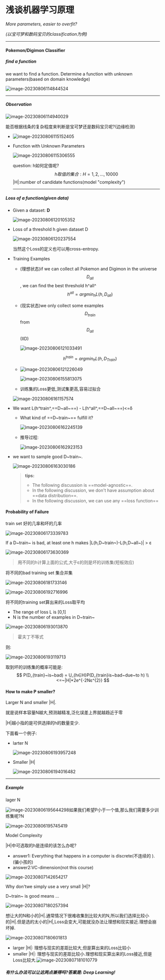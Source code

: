 # 浅谈机器学习原理

*More parameters, easier to overfit?*

*(以宝可梦和数码宝贝的classification为例)*

---



#### Pokemon/Digimon Classifier

##### find a function

we want to find a function. Determine a function with unknown parameters(based on domain knowledge)

![image-20230806114844524](浅谈机器学习原理.assets/image-20230806114844524.png)

---

##### Observation

![image-20230806114940029](浅谈机器学习原理.assets/image-20230806114940029.png)

能否根据线条的复杂程度来判断是宝可梦还是数码宝贝呢?(边缘检测)

- ![image-20230806115152405](浅谈机器学习原理.assets/image-20230806115152405.png)

- Function with Unknown Parameters

  ![image-20230806115306555](浅谈机器学习原理.assets/image-20230806115306555.png)

  question: h如何定值呢?
  $$
  h取值的集合:H={1,2,...,10000}
$$
  |H|:number of candidate functions(model "complexity") 
  
  ---

##### Loss of a function(given data)

- Given a dataset: **D**

  ![image-20230806120105352](浅谈机器学习原理.assets/image-20230806120105352.png)

- Loss of a threshold h given dataset D

  ![image-20230806120237554](浅谈机器学习原理.assets/image-20230806120237554.png)

  当然这个Loss的定义也可以用cross-entropy.

- Training Examples

  - (理想状态)if we can collect all Pokemon and Digimon in the universe $$D_{all}$$, we can find the best threshold h^all^
$$
    h^{all}=argmin_hL(h,D_{all})
    $$

  - (现实状态)we only collect some examples $$D_{train}$$ from $$D_{all}$$(IID)
  
    ![image-20230806121033491](浅谈机器学习原理.assets/image-20230806121033491.png)
  
    $$
    h^{train}=argmin_hL(h,D_{Train})
    $$
  
  - ![image-20230806121226049](浅谈机器学习原理.assets/image-20230806121226049.png)
  
    ![image-20230806155813075](浅谈机器学习原理.assets/image-20230806155813075.png)
  
  -  训练集的Loss更低,测试集更高,容易过拟合
  
    ![image-20230806161157574](浅谈机器学习原理.assets/image-20230806161157574.png)
  
- We want L(h^train^,==D~all~==) - L(h^all^,==D~all~==)<=δ

  - What kind of ==D~train~== fulfill it?

    ![image-20230806162245139](浅谈机器学习原理.assets/image-20230806162245139.png)

  - 推导过程:

    ![image-20230806162923153](浅谈机器学习原理.assets/image-20230806162923153.png)

- we want to sample good D~train~.

  ![image-20230806163030186](浅谈机器学习原理.assets/image-20230806163030186.png)

  > **tips:** 
  >
  > - The following discussion is ==model-agnostic==.
  > - In the following discussion, we don't have assumption about ==data distribution==.
  > - In the following discussion, we can use any ==loss function==

####   Probability of Failure

 train set 好的几率和坏的几率

![image-20230806173339783](浅谈机器学习原理.assets/image-20230806173339783.png)

If a D~train~ is bad, at least one h makes |L(h,D~train~)-L(h,D~all~)| > ε

![image-20230806173630369](浅谈机器学习原理.assets/image-20230806173630369.png)

> 用不同的h计算上面的公式,大于ε的则是坏的训练集(短板效应)

将不同的bad training set 集合并集

![image-20230806181733146](浅谈机器学习原理.assets/image-20230806181733146.png)

![image-20230806192716996](浅谈机器学习原理.assets/image-20230806192716996.png)

将不同的training set算出来的Loss取平均

- The range of loss L is [0,1]
- N is the number of examples in D~train~

![image-20230806193013870](浅谈机器学习原理.assets/image-20230806193013870.png)

> 霍夫丁不等式

则:

![image-20230806193119713](浅谈机器学习原理.assets/image-20230806193119713.png)

取到坏的训练集的概率可能是:
$$
P(D_{train}~is~bad) = U_{h∈H}P(D_{train}is~bad~due~to h)
\\<=~|H|*2e^{-2Nε^{2}}
$$

#### How to make P smaller?

Larger N and smaller |H|.

就是说样本容量N越大,预测越精准,泛化误差上界就越趋近于零

|H|越小指的是可供选择的h的数量变少.

下面看一个例子:

- larter N

  ![image-20230806193957248](浅谈机器学习原理.assets/image-20230806193957248.png)

- Smaller  |H|

  ![image-20230806194016482](浅谈机器学习原理.assets/image-20230806194016482.png)

---

##### Example 

lager N

 ![image-20230806195644298](浅谈机器学习原理.assets/image-20230806195644298.png)如果我们希望P小于一个值,那么我们需要多少训练集呢?N

![image-20230806195745419](浅谈机器学习原理.assets/image-20230806195745419.png)



Model Complexity

|H|中可选取的h是连续的该怎么办呢?

- answer1: Everything that happens in a computer is discrete(不连续的 ).(骗小孩的)
- answer2:VC-dimension(not this course)

![image-20230807142654217](浅谈机器学习原理.assets/image-20230807142654217.png)

Why don'twe simply use a very small |H|?

D~train~ is good means ...

![image-20230807180257394](浅谈机器学习原理.assets/image-20230807180257394.png)

想让大的N和小的|H|.通常情况下很难收集到比较大的N,所以我们选择比较小的|H|.但是选的太小的|H|,Loss会变大,可能就没办法让理想和现实接近.理想会崩坏掉.

![image-20230807180601813](浅谈机器学习原理.assets/image-20230807180601813.png)

- larger |H|: 理想与现实的差距比较大,但是算出来的Loss比较小
- smaller |H|: 理想与现实的差距比较小.理想和现实算出来的Loss接近,但是Loss比较大.![image-20230807181010779](浅谈机器学习原理.assets/image-20230807181010779.png)

##### 有什么办法可以让这两点兼得吗?答案是: Deep Learning!

